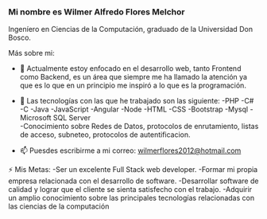 ### Mi nombre es Wilmer Alfredo Flores Melchor ###
Ingeníero en Ciencias de la Computación, graduado de la Universidad Don Bosco.

Más sobre mi:

- 🔭 Actualmente estoy enfocado en el desarrollo web, tanto Frontend como Backend, es un área que siempre me ha llamado la atención ya que es lo que en un principio me inspiró a lo que es la programación.
- 🌱 Las tecnologías con las que he trabajado son las siguiente:
      -PHP
      -C#
      -C
      -Java
      -JavaScript
      -Angular
      -Node
      -HTML
      -CSS
      -Bootstrap
      -Mysql
      -Microsoft SQL Server   
      -Conocimiento sobre Redes de Datos, protocolos de enrutamiento, listas de acceso, subneteo, protocolos de autentificacion.

- 📫 Puesdes escribirme a mi correo: wilmerflores2012@hotmail.com

⚡ Mis Metas:
-Ser un excelente Full Stack web developer.
-Formar mi propia empresa relacionada con el desarrollo de software.
-Desarrollar software de calidad y lograr que el cliente se sienta satisfecho con el trabajo.
-Adquirir un amplio conocimiento sobre las principales tecnologías relacionadas con las ciencias de la computación
